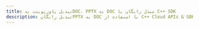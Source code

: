 ---title: تبدیل پاورپوینت بهDOC، PPTX به DOC مبدل رایگان یا C++ SDKdescription: تبدیل رایگانPPTX به DOC با استفاده از C++ Cloud APIs & SDK. همچنین اسناد Microsoft PowerPoint را در Cloud ایجاد، ویرایش و رندر کنید.---